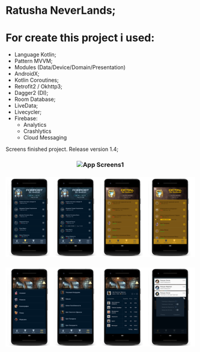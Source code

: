 # Ratusha NeverLands;

# For create this project i used:
- Language Kotlin;
- Pattern MVVM;
- Modules (Data/Device/Domain/Presentation)
- AndroidX;
- Kotlin Coroutines;
- Retrofit2 / Okhttp3;
- Dagger2 (DI);
- Room Database;
- LiveData;
- Livecycler;
- Firebase:
	- Analytics
	- Crashlytics
	- Cloud Messaging

Screens finished project. Release version 1.4;

<h3 align="center">
  <img src="screens/app_screens1.png" alt="App Screens1" />
</h3>

<h3 align="center">
  <img src="screens/app_screens2.png" alt="App Screens2" />
</h3>

<h3 align="center">
  <img src="screens/app_screens3.png" alt="App Screens3" />
</h3>
